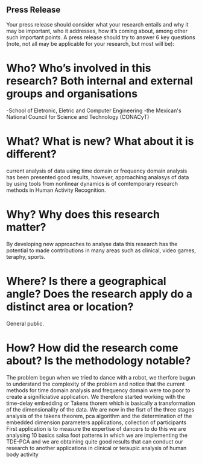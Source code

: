 Press Release
---


Your press release should consider what your research entails and why it may be important, who it addresses, how it’s coming about, among other such important points.
A press release should try to answer 6 key questions (note, not all may be
applicable for your research, but most will be):

# Who? Who’s involved in this research? Both internal and external groups and organisations

-School of Eletronic, Eletric and Computer Engineering
-the Mexican's National Council for Science and Technology (CONACyT)

# What? What is new? What about it is different?
current analysis of data 
using time domain or frequency domain analysis has been presented good results,
however, approaching analasys of data by using tools from nonlinear dynamics is 
of comtemporary research methods in Human Activity Recognition.

# Why? Why does this research matter?
By developing new approaches to analyse data 
this research has the potential to made contributions in many areas
such as clinical, video games, teraphy, sports.

# Where? Is there a geographical angle? Does the research apply do a distinct area or location?
General public.


# How? How did the research come about? Is the methodology notable?

The problem begun when we tried to dance with a robot, we therfore bugun to understand the complexity
of the problem and notice that the current methods for time domain analysis and frequency domain
were too poor to create a significiative application. We therefore started working with the time-delay embedding
or Takens thorem which is basically a transformation of the dimensionality of the data.
We are now in the fisrt of the three stages
analysis of the takens theorem, pca algorithm and the determination of the embedded dimension parameters
applications, collection of participants
First application is to measure the expertise of dancers to do this we are analysing
10 basics salsa foot patterns
in which we are implementing the TDE-PCA and we are obtaining quite good results
that can conduct our research to another applications in clinical or teraupic analysis of human body activity


